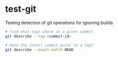 # test-git

Testing detection of git operations for ignoring builds

```bash
# find what tags where in a given commit
git describe --tag <commit-id>

# does the latest commit point to a tag?
git describe --exact-match HEAD
```
